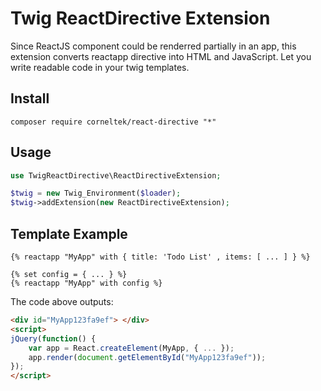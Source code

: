 Twig ReactDirective Extension
=============================
Since ReactJS component could be renderred partially in an app, this extension
converts reactapp directive into HTML and JavaScript.  Let you write readable
code in your twig templates.

## Install

    composer require corneltek/react-directive "*"

## Usage

```php
use TwigReactDirective\ReactDirectiveExtension;

$twig = new Twig_Environment($loader);
$twig->addExtension(new ReactDirectiveExtension);
```

## Template Example

```twig
{% reactapp "MyApp" with { title: 'Todo List' , items: [ ... ] } %}

{% set config = { ... } %}
{% reactapp "MyApp" with config %}
```

The code above outputs:

```html
<div id="MyApp123fa9ef"> </div>
<script>
jQuery(function() {
    var app = React.createElement(MyApp, { ... });
    app.render(document.getElementById("MyApp123fa9ef"));
});
</script>
```



